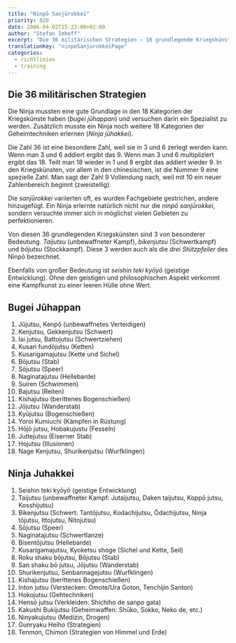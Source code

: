 ```yaml
---
title: "Ninpō Sanjūrokkei"
priority: 820
date: 2006-04-02T15:23:00+02:00
author: "Stefan Imhoff"
excerpt: "Die 36 militärischen Strategien – 18 grundlegende Kriegskünste und 18 spezielle Ninja-Fertigkeiten, in denen sich die Ninja trainiert haben."
translationKey: "ninpoSanjurokkeiPage"
categories:
  - richtlinien
  - training
---
```


## Die 36 militärischen Strategien

Die Ninja mussten eine gute Grundlage in den 18 Kategorien der Kriegskünste haben (_bugei jūhappan_) und versuchen darin ein Spezialist zu werden. Zusätzlich musste ein Ninja noch weitere 18 Kategorien der Geheimtechniken erlernen (_Ninja jūhakkei_).

Die Zahl 36 ist eine besondere Zahl, weil sie in 3 und 6 zerlegt werden kann. Wenn man 3 und 6 addiert ergibt das 9. Wenn man 3 und 6 multipliziert ergibt das 18. Teilt man 18 wieder in 1 und 8 ergibt das addiert wieder 9. In den Kriegskünsten, vor allem in den chinesischen, ist die Nummer 9 eine spezielle Zahl. Man sagt der Zahl 9 Vollendung nach, weil mit 10 ein neuer Zahlenbereich beginnt (zweistellig).

Die _sanjūrokkei_ variierten oft, es wurden Fachgebiete gestrichen, andere hinzugefügt. Ein Ninja erlernte natürlich nicht nur die _ninpō sanjūrokkei_, sondern versuchte immer sich in möglichst vielen Gebieten zu perfektionieren.

Von diesen 36 grundlegenden Kriegskünsten sind 3 von besonderer Bedeutung. _Taijutsu_ (unbewaffneter Kampf), _bikenjutsu_ (Schwertkampf) und _bōjutsu_ (Stockkampf). Diese 3 werden auch als die _drei Stützpfeiler_ des Ninpō bezeichnet.

Ebenfalls von großer Bedeutung ist _seishin teki kyōyō_ (geistige Entwicklung). Ohne den geistigen und philosophischen Aspekt verkommt eine Kampfkunst zu einer leeren Hülle ohne Wert.

## Bugei Jūhappan

1. Jūjutsu, Kenpō (unbewaffnetes Verteidigen)
2. Kenjutsu, Gekkenjutsu (Schwert)
3. Iai jutsu, Battojutsu (Schwertziehen)
4. Kusari fundōjutsu (Ketten)
5. Kusarigamajutsu (Kette und Sichel)
6. Bōjutsu (Stab)
7. Sōjutsu (Speer)
8. Naginatajutsu (Hellebarde)
9. Suiren (Schwimmen)
10. Bajutsu (Reiten)
11. Kishajutsu (berittenes Bogenschießen)
12. Jōjutsu (Wanderstab)
13. Kyūjutsu (Bogenschießen)
14. Yoroi Kumiuchi (Kämpfen in Rüstung)
15. Hōjō jutsu, Hobakujustu (Fesseln)
16. Juttejutsu (Eiserner Stab)
17. Hojutsu (Illusionen)
18. Nage Kenjutsu, Shurikenjutsu (Wurfklingen)

## Ninja Juhakkei

1. Seishin teki kyōyō (geistige Entwicklung)
2. Taijutsu (unbewaffneter Kampf: Jutaijutsu, Daken taijutsu, Koppō jutsu, Kosshijutsu)
3. Bikenjutsu (Schwert: Tantōjutsu, Kodachijutsu, Ōdachijutsu, Ninja tōjutsu, Ittojutsu, Nitojutsu)
4. Sōjutsu (Speer)
5. Naginatajutsu (Schwertlanze)
6. Bisentōjutsu (Hellebarde)
7. Kusarigamajutsu, Kyoketsu shoge (Sichel und Kette, Seil)
8. Roku shaku bōjutsu, Bōjutsu (Stab)
9. San shaku bō jutsu, Jōjutsu (Wanderstab)
10. Shurikenjutsu, Senbannagejutsu (Wurfklingen)
11. Kishajutsu (berittenes Bogenschießen)
12. Inton jutsu (Verstecken: Omote/Ura Goton, Tenchijin Santon)
13. Hokojutsu (Gehtechniken)
14. Hensō jutsu (Verkleiden: Shichiho de sanpo gata)
15. Kakushi Bukijutsu (Geheimwaffen: Shūko, Sokko, Neko de, etc.)
16. Ninyakujutsu (Medizin, Drogen)
17. Gunryaku Heiho (Strategien)
18. Tenmon, Chimon (Strategien von Himmel und Erde)
